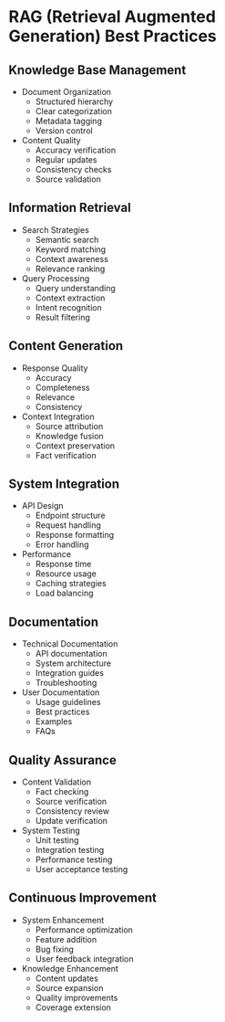 # RAG (Retrieval Augmented Generation) Best Practices

## Knowledge Base Management
- Document Organization
  * Structured hierarchy
  * Clear categorization
  * Metadata tagging
  * Version control
- Content Quality
  * Accuracy verification
  * Regular updates
  * Consistency checks
  * Source validation

## Information Retrieval
- Search Strategies
  * Semantic search
  * Keyword matching
  * Context awareness
  * Relevance ranking
- Query Processing
  * Query understanding
  * Context extraction
  * Intent recognition
  * Result filtering

## Content Generation
- Response Quality
  * Accuracy
  * Completeness
  * Relevance
  * Consistency
- Context Integration
  * Source attribution
  * Knowledge fusion
  * Context preservation
  * Fact verification

## System Integration
- API Design
  * Endpoint structure
  * Request handling
  * Response formatting
  * Error handling
- Performance
  * Response time
  * Resource usage
  * Caching strategies
  * Load balancing

## Documentation
- Technical Documentation
  * API documentation
  * System architecture
  * Integration guides
  * Troubleshooting
- User Documentation
  * Usage guidelines
  * Best practices
  * Examples
  * FAQs

## Quality Assurance
- Content Validation
  * Fact checking
  * Source verification
  * Consistency review
  * Update verification
- System Testing
  * Unit testing
  * Integration testing
  * Performance testing
  * User acceptance testing

## Continuous Improvement
- System Enhancement
  * Performance optimization
  * Feature addition
  * Bug fixing
  * User feedback integration
- Knowledge Enhancement
  * Content updates
  * Source expansion
  * Quality improvements
  * Coverage extension